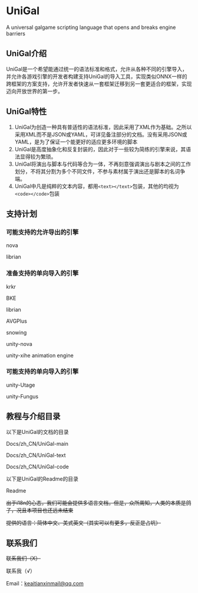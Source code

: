 # UniGal

A universal galgame scripting language that opens and breaks engine barriers

## UniGal介绍
UniGal是一个希望能通过统一的语法标准和格式，允许从各种不同的引擎导入，并允许各游戏引擎的开发者构建支持UniGal的导入工具，实现类似ONNX一样的跨框架的方案支持，允许开发者快速从一套框架迁移到另一套更适合的框架，实现迈向开放世界的第一步。

## UniGal特性
1. UniGal为创造一种具有普适性的语法标准，因此采用了XML作为基础。之所以采用XML而不是JSON或YAML，可详见备注部分的文档。没有采用JSON或YAML，是为了保证一个能更好的适应更多环境的脚本
2. UniGal是高度抽象化和反复封装的，因此对于一些较为简练的引擎来说，其语法显得较为繁琐。
3. UniGal将演出与脚本与代码等合为一体，不再刻意强调演出与剧本之间的工作划分，不将其分割为多个不同文件，不参与素材属于演出还是脚本的名词争端。
4. UniGal中凡是纯粹的文本内容，都用```<text></text>```包装，其他的均视为```<code></code>```包装

## 支持计划

### 可能支持的允许导出的引擎
nova

librian

### 准备支持的单向导入的引擎

krkr

BKE

librian

AVGPlus

snowing

unity-nova

unity-xihe animation engine

### 可能支持的单向导入的引擎
unity-Utage

unity-Fungus

## 教程与介绍目录

以下是UniGal的文档的目录

Docs/zh_CN/UniGal-main

Docs/zh_CN/UniGal-text

Docs/zh_CN/UniGal-code

以下是UniGal的Readme的目录

Readme



~~出于i18n的心态，我们可能会提供多语言文档，但是，众所周知，人类的本质是鸽子，况且本项目也还远未结束~~

~~提供的语言：简体中文、美式英文（其实可以有更多，反正是占坑）~~



## 联系我们

~~联系我们（X）~~

联系我（√）

Email：keaitianxinmail@qq.com